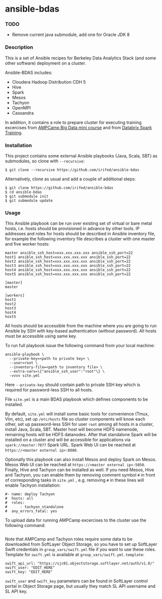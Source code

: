 ansible-bdas
============

### TODO
- Remove current java submodule, add one for Oracle JDK 8

### Description

This is a set of Ansible recipes for Berkeley Data Analytics Stack (and some other software) deployment on a cluster.

Ansible-BDAS includes:
- Cloudera Hadoop Distribution CDH 5
- Hive
- Spark
- Mesos
- Tachyon
- OpenMPI
- Cassandra 

In addition, it contains a role to prepare cluster for executing training excercises from [AMPCamp Big Data mini course](http://ampcamp.berkeley.edu/big-data-mini-course/) and from [Databrix Spark Training](https://databricks-training.s3.amazonaws.com/index.html).

### Installation

This project contains some external Ansible playbooks (Java, Scala, SBT) as submodules, 
so clone with `--recursive`:
```
$ git clone --recursive https://github.com/irifed/ansible-bdas
```

Alternatively, clone as usual and add a couple of additional steps:
```
$ git clone https://github.com/irifed/ansible-bdas
$ cd ansible-bdas
$ git submodule init
$ git submodule update
```

### Usage
This Ansible playbook can be run over existing set of virtual or bare metal hosts, i.e. hosts should be provisioned in advance by other tools. IP addresses and roles for hosts should be described in Ansible inventory file, for example the following inventory file describes a cluster with one master and five worker hosts:
```
master ansible_ssh_host=xxx.xxx.xxx.xxx ansible_ssh_port=22
host1 ansible_ssh_host=xxx.xxx.xxx.xxx ansible_ssh_port=22
host2 ansible_ssh_host=xxx.xxx.xxx.xxx ansible_ssh_port=22
host3 ansible_ssh_host=xxx.xxx.xxx.xxx ansible_ssh_port=22
host4 ansible_ssh_host=xxx.xxx.xxx.xxx ansible_ssh_port=22
host5 ansible_ssh_host=xxx.xxx.xxx.xxx ansible_ssh_port=22

[master]
master

[workers]
host1
host2
host3
host4
host5
```
All hosts should be accessible from the machine where you are going to run Ansible by SSH with key-based authentication (without password). All hosts must be accessible using same key.

To run full playbook issue the following command from your local machine:
```
ansible-playbook \
  --private-key=<path to private key> \
  --user=root \
  --inventory-file=<path to inventory file> \
  --extra-vars=\{"ansible_ssh_user":"root"\} \
  -vvvv site.yml
```
Here `--private-key` should contain path to private SSH key which is required for password-less SSH to all hosts.

File `site.yml` is a main BDAS playbook which defines components to be installed.

By default, `site.yml` will install some basic tools for convenience (Tmux, Vim, etc), set up `/etc/hosts` file so cluster components will know each other, set up password-less SSH for user `root` among all hosts in a cluster, install Java, Scala, SBT. Master host will become HDFS namenode, remaining hosts will be HDFS datanodes. After that standalone Spark will be installed on a cluster and will be accessible for applications via `spark://master:7077` Spark URL. Spark Web UI can be reached at `https://<master external ip>:8080`.

Optionally this playbook can also install Mesos and deploy Spark on Mesos. Mesos Web UI can be reached at `https://<master external ip>:5050`. Finally, Hive and Tachyon can be installed as well.
If you need Mesos, Hive and Tachyon, you can enable them by removing comment symbol `#`  in front of corresponding tasks in `site.yml` , e.g. removing `#` in these lines will enable Tachyon installation:
```
#- name: deploy Tachyon
#  hosts: all
#  roles:
#      - tachyon_standalone
#  any_errors_fatal: yes
```

To upload data for running AMPCamp excercises to the cluster use the following command:
```
```

Note that AMPCamp and Tachyon roles require some data to be downloaded from SoftLayer Object Storage, so you have to set up SoftLayer Swift credentials in `group_vars/swift.yml` file if you want to use these roles. 
Template for `swift.yml` is available at `group_vars/swift.yml.template`:
```
swift_api_url: "https://sjc01.objectstorage.softlayer.net/auth/v1.0/"
swift_user: "EDIT_HERE"
swift_key: "EDIT_HERE"
```
`swift_user` and `swift_key` parameters can be found in SoftLayer control portal in Object Storage page, but usually they match SL API username and SL API key.
